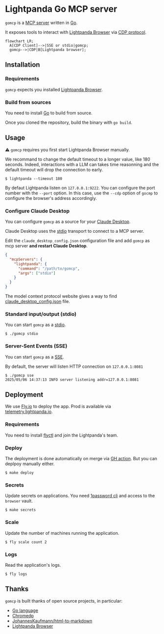 # Lightpanda Go MCP server

`gomcp` is a [MCP server](https://modelcontextprotocol.io) written in
[Go](https://go.dev/).

It exposes tools to interact with [Lightpanda Browser](https://lightpanda.io/)
via [CDP protocol](https://chromedevtools.github.io/devtools-protocol/).

```mermaid
flowchart LR;
  A[CDP Client]-->|SSE or stdio|gomcp;
  gomcp-->|CDP|B[Lightpanda browser];
```

## Installation

### Requirements

`gomcp` expects you installed [Lightpanda
Browser](https://lightpanda.io/docs/getting-started/installation).

### Build from sources

You need to install [Go](https://go.dev/doc/install) to build from source.

Once you cloned the repository, build the binary with `go build`.

## Usage

:warning: `gomcp` requires you first start Lightpanda Browser manually.

We recommand to change the default timeout to a longer value, like 180 seconds.
Indeed, interactions with a LLM can takes time reasonning and the default
timeout will drop the connection to early.

```
$ lightpanda --timeout 180
```

By defaut Lightpanda listen on `127.0.0.1:9222`. You can configure the port
number with the `--port` option.
In this case, use the `--cdp` option of `gocmp` to configure the browser's
address accordingly.

###  Configure Claude Desktop

You can configure `gomcp` as a source for your [Claude
Desktop](https://claude.ai/download).

Claude Desktop uses the
[stdio](https://modelcontextprotocol.io/docs/concepts/transports#standard-input%2Foutput-stdio)
transport to connect to a MCP server.

Edit the `claude_desktop_config.json` configuration file and add `gomcp` as mcp
server **and restart Claude Desktop**.

```json
{
  "mcpServers": {
    "lightpanda": {
      "command": "/path/to/gomcp",
      "args": ["stdio"]
    }
  }
}
```

The model context protocol website gives a way to find
[claude_desktop_config.json](https://modelcontextprotocol.io/quickstart/user#2-add-the-filesystem-mcp-server)
file.

### Standard input/output (stdio)

You can start `gomcp` as a
[stdio](https://modelcontextprotocol.io/docs/concepts/transports#standard-input%2Foutput-stdio).

```
$ ./gomcp stdio
```

### Server-Sent Events (SSE)

You can start `gomcp` as a
[SSE](https://modelcontextprotocol.io/docs/concepts/transports#server-sent-events-sse).

By default, the server will listen HTTP connection on `127.0.0.1:8081`

```
$ ./gomcp sse
2025/05/06 14:37:13 INFO server listening addr=127.0.0.1:8081
```

## Deployment

We use [Fly.io](https://fly.io) to deploy the app.
Prod is available via [telemetry.lightpanda.io](https://telemetry.lightpanda.io).

### Requirements

You need to install [flyctl](https://fly.io/docs/flyctl/install/) and join the
Lightpanda's team.

### Deploy

The deployment is done automatically on merge via [GH
action](https://github.com/lightpanda-io/telemetry/actions/workflows/fly-deploy.yml).
But you can deplpoy manually either.

```
$ make deploy
```

### Secrets

Update secrets on applications.
You need [1password cli](https://developer.1password.com/docs/cli/) and access to the `browser` vault.

```
$ make secrets
```

### Scale

Update the number of machines running the application.

```
$ fly scale count 2
```

### Logs

Read the application's logs.

```
$ fly logs
```

## Thanks

`gomcp` is built thanks of open source projects, in particular:
* [Go language](https://go.dev)
* [Chromedp](https://github.com/chromedp/chromedp)
* [JohannesKaufmann/html-to-markdown](github.com/JohannesKaufmann/html-to-markdown)
* [Lightpanda Browser](https://github.com/lightpanda-io/browser)
